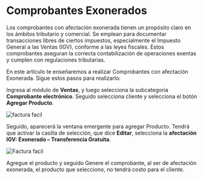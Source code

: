 # Comprobantes Exonerados


Los comprobantes con afectación exonerada tienen un propósito claro en los ámbitos tributario y comercial. Se emplean para documentar transacciones libres de ciertos impuestos, especialmente el Impuesto General a las Ventas (IGV), conforme a las leyes fiscales. Estos comprobantes aseguran la correcta contabilización de operaciones exentas y cumplen con regulaciones tributarias.

En este artículo te enseñaremos a realizar Comprobantes con afectación Exonerada. Sigue estos pasos para realizarlo:

Ingresa al módulo de **Ventas**, y luego selecciona la subcategoría **Comprobante electrónico**. Seguido selecciona cliente y selecciona el botón **Agregar Producto**.

![factura facil](img/Tipodeoperacin4.jpg)

Seguido, aparecerá la ventana emergente para agregar Producto. Tendrá que activar la casilla de selección, que dice **Editar**, selecciona la **afectación IGV: Exonerado – Transferencia Gratuita**.

![Factura facil](img/Tipodeoperacin55.jpg)

Agregue el producto y seguido Genere el comprobante, al ser de afectación exonerada, el producto que selecciono, no tendrá costo para el cliente.
